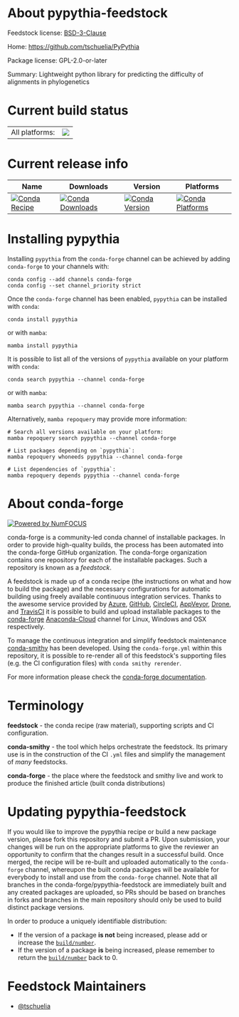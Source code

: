 About pypythia-feedstock
========================

Feedstock license: [BSD-3-Clause](https://github.com/conda-forge/pypythia-feedstock/blob/main/LICENSE.txt)

Home: https://github.com/tschuelia/PyPythia

Package license: GPL-2.0-or-later

Summary: Lightweight python library for predicting the difficulty of alignments in phylogenetics

Current build status
====================


<table><tr><td>All platforms:</td>
    <td>
      <a href="https://dev.azure.com/conda-forge/feedstock-builds/_build/latest?definitionId=19490&branchName=main">
        <img src="https://dev.azure.com/conda-forge/feedstock-builds/_apis/build/status/pypythia-feedstock?branchName=main">
      </a>
    </td>
  </tr>
</table>

Current release info
====================

| Name | Downloads | Version | Platforms |
| --- | --- | --- | --- |
| [![Conda Recipe](https://img.shields.io/badge/recipe-pypythia-green.svg)](https://anaconda.org/conda-forge/pypythia) | [![Conda Downloads](https://img.shields.io/conda/dn/conda-forge/pypythia.svg)](https://anaconda.org/conda-forge/pypythia) | [![Conda Version](https://img.shields.io/conda/vn/conda-forge/pypythia.svg)](https://anaconda.org/conda-forge/pypythia) | [![Conda Platforms](https://img.shields.io/conda/pn/conda-forge/pypythia.svg)](https://anaconda.org/conda-forge/pypythia) |

Installing pypythia
===================

Installing `pypythia` from the `conda-forge` channel can be achieved by adding `conda-forge` to your channels with:

```
conda config --add channels conda-forge
conda config --set channel_priority strict
```

Once the `conda-forge` channel has been enabled, `pypythia` can be installed with `conda`:

```
conda install pypythia
```

or with `mamba`:

```
mamba install pypythia
```

It is possible to list all of the versions of `pypythia` available on your platform with `conda`:

```
conda search pypythia --channel conda-forge
```

or with `mamba`:

```
mamba search pypythia --channel conda-forge
```

Alternatively, `mamba repoquery` may provide more information:

```
# Search all versions available on your platform:
mamba repoquery search pypythia --channel conda-forge

# List packages depending on `pypythia`:
mamba repoquery whoneeds pypythia --channel conda-forge

# List dependencies of `pypythia`:
mamba repoquery depends pypythia --channel conda-forge
```


About conda-forge
=================

[![Powered by
NumFOCUS](https://img.shields.io/badge/powered%20by-NumFOCUS-orange.svg?style=flat&colorA=E1523D&colorB=007D8A)](https://numfocus.org)

conda-forge is a community-led conda channel of installable packages.
In order to provide high-quality builds, the process has been automated into the
conda-forge GitHub organization. The conda-forge organization contains one repository
for each of the installable packages. Such a repository is known as a *feedstock*.

A feedstock is made up of a conda recipe (the instructions on what and how to build
the package) and the necessary configurations for automatic building using freely
available continuous integration services. Thanks to the awesome service provided by
[Azure](https://azure.microsoft.com/en-us/services/devops/), [GitHub](https://github.com/),
[CircleCI](https://circleci.com/), [AppVeyor](https://www.appveyor.com/),
[Drone](https://cloud.drone.io/welcome), and [TravisCI](https://travis-ci.com/)
it is possible to build and upload installable packages to the
[conda-forge](https://anaconda.org/conda-forge) [Anaconda-Cloud](https://anaconda.org/)
channel for Linux, Windows and OSX respectively.

To manage the continuous integration and simplify feedstock maintenance
[conda-smithy](https://github.com/conda-forge/conda-smithy) has been developed.
Using the ``conda-forge.yml`` within this repository, it is possible to re-render all of
this feedstock's supporting files (e.g. the CI configuration files) with ``conda smithy rerender``.

For more information please check the [conda-forge documentation](https://conda-forge.org/docs/).

Terminology
===========

**feedstock** - the conda recipe (raw material), supporting scripts and CI configuration.

**conda-smithy** - the tool which helps orchestrate the feedstock.
                   Its primary use is in the construction of the CI ``.yml`` files
                   and simplify the management of *many* feedstocks.

**conda-forge** - the place where the feedstock and smithy live and work to
                  produce the finished article (built conda distributions)


Updating pypythia-feedstock
===========================

If you would like to improve the pypythia recipe or build a new
package version, please fork this repository and submit a PR. Upon submission,
your changes will be run on the appropriate platforms to give the reviewer an
opportunity to confirm that the changes result in a successful build. Once
merged, the recipe will be re-built and uploaded automatically to the
`conda-forge` channel, whereupon the built conda packages will be available for
everybody to install and use from the `conda-forge` channel.
Note that all branches in the conda-forge/pypythia-feedstock are
immediately built and any created packages are uploaded, so PRs should be based
on branches in forks and branches in the main repository should only be used to
build distinct package versions.

In order to produce a uniquely identifiable distribution:
 * If the version of a package **is not** being increased, please add or increase
   the [``build/number``](https://docs.conda.io/projects/conda-build/en/latest/resources/define-metadata.html#build-number-and-string).
 * If the version of a package **is** being increased, please remember to return
   the [``build/number``](https://docs.conda.io/projects/conda-build/en/latest/resources/define-metadata.html#build-number-and-string)
   back to 0.

Feedstock Maintainers
=====================

* [@tschuelia](https://github.com/tschuelia/)

